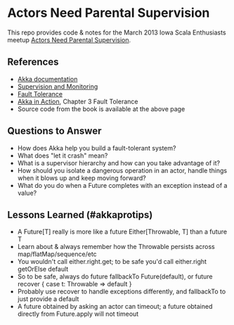 # Actors Need Parental Supervision

This repo provides code & notes for the March 2013 Iowa Scala Enthusiasts meetup [Actors Need Parental Supervision](http://www.meetup.com/ia-scala/events/104733812/).

## References

- [Akka documentation](http://doc.akka.io/docs/akka/2.0.5/)
 - [Supervision and Monitoring](http://doc.akka.io/docs/akka/2.0.5/general/supervision.html)
 - [Fault Tolerance](http://doc.akka.io/docs/akka/2.0.5/scala/fault-tolerance.html)
- [Akka in Action](http://www.manning.com/roestenburg/), Chapter 3 Fault Tolerance
 - Source code from the book is available at the above page

## Questions to Answer

- How does Akka help you build a fault-tolerant system?
- What does "let it crash" mean?
- What is a supervisor hierarchy and how can you take advantage of it?
- How should you isolate a dangerous operation in an actor, handle things when it blows up and keep moving forward?
- What do you do when a Future completes with an exception instead of a value?

## Lessons Learned (#akkaprotips)

- A Future[T] really is more like a future Either[Throwable, T] than a future T
 - Learn about & always remember how the Throwable persists across map/flatMap/sequence/etc
 - You wouldn't call either.right.get; to be safe you'd call either.right getOrElse default
 - So to be safe, always do future fallbackTo Future(default), or future recover { case t: Throwable => default }
 - Probably use recover to handle exceptions differently, and fallbackTo to just provide a default
- A future obtained by asking an actor can timeout; a future obtained directly from Future.apply will not timeout
